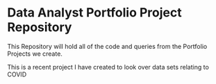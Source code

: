 # Data Analyst Portfolio Project Repository

This Repository will hold all of the code and queries from the Portfolio Projects we create.

This is a recent project I have created to look over data sets relating to COVID